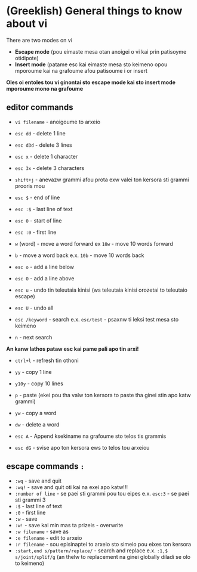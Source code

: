 ---
---

# (Greeklish) General things to know about vi

There are two modes on vi
   * **Escape mode** (pou eimaste mesa otan anoigei o vi kai prin patisoyme otidipote)
   * **Insert mode** (patame esc kai eimaste mesa sto keimeno opou mporoume kai na grafoume afou patisoume i or insert

**Oles oi entoles tou vi ginontai sto escape mode kai sto insert mode mporoume  mono na  grafoume**

## editor commands
   * `vi filename` - anoigoume to arxeio

   * `esc dd` - delete 1 line
   * `esc d3d` - delete 3 lines
   * `esc x` - delete 1 character
   * `esc 3x` - delete 3 characters

   * `shift+j` - anevazw grammi afou prota exw valei ton kersora sti grammi prooris mou
   * `esc $` - end of line
   * `esc :$` - last line of text
   * `esc 0` - start of line
   * `esc :0` - first line
   * `w` (word) - move a word forward ex `10w` - move 10 words forward
   * `b` - move a word back e.x. `10b` - move 10 words back
   * `esc o` - add a line below
   * `esc O` - add a line above
   * `esc u` - undo tin teleutaia kinisi (ws teleutaia kinisi orozetai to teleutaio escape)
   * `esc U` - undo all

   * `esc /keyword` - search e.x. `esc/test` - psaxnw ti leksi test mesa sto keimeno
   * `n` - next search

**An kanw lathos pataw esc kai pame pali apo tin arxi!**

   * `ctrl+l` - refresh tin othoni

   * `yy` - copy 1 line
   * `y10y` - copy 10 lines
   * `p` - paste (ekei pou tha valw ton kersora to paste tha ginei stin apo katw grammi)
   * `yw` - copy a word
   * `dw` - delete a word
   * `esc A` - Append ksekiname na grafoume sto telos tis grammis
   * `esc dG` - svise apo ton kersora ews to telos tou arxeiou

## escape commands `:`
   * `:wq` - save and quit
   * `:wq!` - save and quit oti kai na exei apo katw!!!
   * `:number of line` - se paei sti grammi pou tou eipes e.x. `esc:3` - se paei sti grammi 3
   * `:$` - last line of text
   * `:0` - first line
   * `:w` - save
   * `:w!` - save kai min mas ta prizeis - overwrite
   * `:w filename` - save as
   * `:e filename` - edit to arxeio
   * `:r filename` - sou episinaptei to arxeio sto simeio pou eixes ton kersora
   * `:start,end s/pattern/replace/` - search and replace e.x. `:1,$ s/joint/splif/g` (an thelw to replacement na ginei globally diladi se olo to keimeno)
